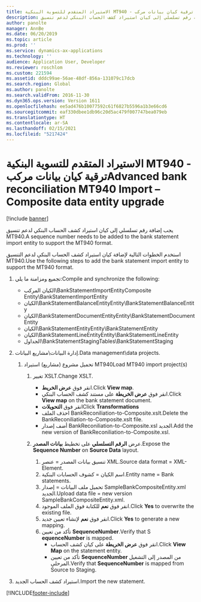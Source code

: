 ```yaml
---
title: الاستيراد المتقدم للتسوية البنكية MT940 - ترقية كيان بيانات مركب
description: يجب إضافة رقم تسلسلي إلى كيان استيراد كشف الحساب البنكي لدعم تنسيق MT940.
author: panolte
manager: AnnBe
ms.date: 06/20/2019
ms.topic: article
ms.prod: ''
ms.service: dynamics-ax-applications
ms.technology: ''
audience: Application User, Developer
ms.reviewer: roschlom
ms.custom: 221594
ms.assetid: dddc99ae-56ae-48df-856a-131079c17dcb
ms.search.region: Global
ms.author: panolte
ms.search.validFrom: 2016-11-30
ms.dyn365.ops.version: Version 1611
ms.openlocfilehash: ee5ad476b10077592c61f6827b5596a1b3e66cd6
ms.sourcegitcommit: eaf330dbee1db96c20d5ac479f007747bea079eb
ms.translationtype: HT
ms.contentlocale: ar-SA
ms.lasthandoff: 02/15/2021
ms.locfileid: "5217424"
---
```

# <a name="advanced-bank-reconciliation-mt940-import--composite-data-entity-upgrade"></a><span data-ttu-id="e825e-103">الاستيراد المتقدم للتسوية البنكية MT940 - ترقية كيان بيانات مركب</span><span class="sxs-lookup"><span data-stu-id="e825e-103">Advanced bank reconciliation MT940 Import – Composite data entity upgrade</span></span>

[!include [banner](../includes/banner.md)]

<span data-ttu-id="e825e-104">يجب إضافة رقم تسلسلي إلى كيان استيراد كشف الحساب البنكي لدعم تنسيق MT940.</span><span class="sxs-lookup"><span data-stu-id="e825e-104">A sequence number needs to be added to the bank statement import entity to support the MT940 format.</span></span> 

<span data-ttu-id="e825e-105">استخدم الخطوات التالية لإضافة كيان استيراد كشف الحساب البنكي لدعم التنسيق MT940.</span><span class="sxs-lookup"><span data-stu-id="e825e-105">Use the following steps to add the bank statement import entity to support the MT940 format.</span></span>

1.  <span data-ttu-id="e825e-106">تجميع ومزامنة ما يلي:</span><span class="sxs-lookup"><span data-stu-id="e825e-106">Compile and synchronize the following:</span></span>
    -   <span data-ttu-id="e825e-107">الكيان المركب\\BankStatementImportEntity</span><span class="sxs-lookup"><span data-stu-id="e825e-107">Composite Entity\\BankStatementImportEntity</span></span>
    -   <span data-ttu-id="e825e-108">الكيان\\BankStatementBalanceEntity</span><span class="sxs-lookup"><span data-stu-id="e825e-108">Entity\\BankStatementBalanceEntity</span></span>
    -   <span data-ttu-id="e825e-109">الكيان\\BankStatementDocumentEntity</span><span class="sxs-lookup"><span data-stu-id="e825e-109">Entity\\BankStatementDocumentEntity</span></span>
    -   <span data-ttu-id="e825e-110">الكيان\\BankStatementEntity</span><span class="sxs-lookup"><span data-stu-id="e825e-110">Entity\\BankStatementEntity</span></span>
    -   <span data-ttu-id="e825e-111">الكيان\\BankStatementLineEntity</span><span class="sxs-lookup"><span data-stu-id="e825e-111">Entity\\BankStatementLineEntity</span></span>
    -   <span data-ttu-id="e825e-112">الجداول\\BankStatementStaging</span><span class="sxs-lookup"><span data-stu-id="e825e-112">Tables\\BankStatementStaging</span></span>

2.  <span data-ttu-id="e825e-113">إدارة البيانات\\مشاريع البيانات.</span><span class="sxs-lookup"><span data-stu-id="e825e-113">Data management\\data projects.</span></span>
    1.  <span data-ttu-id="e825e-114">تحميل مشروع (مشاريع) استيراد MT940</span><span class="sxs-lookup"><span data-stu-id="e825e-114">Load MT940 import project(s)</span></span>
        1.  <span data-ttu-id="e825e-115">تغيير XSLT.</span><span class="sxs-lookup"><span data-stu-id="e825e-115">Change XSLT.</span></span>
            -   <span data-ttu-id="e825e-116">انقر فوق **عرض الخريط**.</span><span class="sxs-lookup"><span data-stu-id="e825e-116">Click **View map**.</span></span>
            -   <span data-ttu-id="e825e-117">انقر فوق **عرض الخريطة** على مستند كشف الحساب البنكي.</span><span class="sxs-lookup"><span data-stu-id="e825e-117">Click **View map** on the bank statement document.</span></span>
            -   <span data-ttu-id="e825e-118">انقر فوق **التحويلات**</span><span class="sxs-lookup"><span data-stu-id="e825e-118">Click **Transformations**</span></span>
            -   <span data-ttu-id="e825e-119">احذف الملف BankReconiliation-to-Composite.xslt.</span><span class="sxs-lookup"><span data-stu-id="e825e-119">Delete the BankReconiliation-to-Composite.xslt file.</span></span>
            -   <span data-ttu-id="e825e-120">أضف إصدار BankReconiliation-to-Composite.xsl الجديد.</span><span class="sxs-lookup"><span data-stu-id="e825e-120">Add the new version of BankReconiliation-to-Composite.xsl.</span></span>

        2.  <span data-ttu-id="e825e-121">عرض **الرقم التسلسلي‬** على تخطيط **بيانات المصدر‬**.</span><span class="sxs-lookup"><span data-stu-id="e825e-121">Expose the **Sequence Number** on **Source Data** layout.</span></span>
            1.  <span data-ttu-id="e825e-122">تنسيق بيانات المصدر = عنصر XML.</span><span class="sxs-lookup"><span data-stu-id="e825e-122">Source data format = XML-Element.</span></span>
            2.  <span data-ttu-id="e825e-123">اسم الكيان = كشوف الحسابات البنكية.</span><span class="sxs-lookup"><span data-stu-id="e825e-123">Entity name = Bank statements.</span></span>
            3.  <span data-ttu-id="e825e-124">تحميل ملف البيانات = إصدار SampleBankCompositeEntity.xml الجديد.</span><span class="sxs-lookup"><span data-stu-id="e825e-124">Upload data file = new version SampleBankCompositeEntity.xml.</span></span>
            4.  <span data-ttu-id="e825e-125">انقر فوق **نعم** للكتابة فوق الملف الموجود.</span><span class="sxs-lookup"><span data-stu-id="e825e-125">Click **Yes** to overwrite the existing file.</span></span>
            5.  <span data-ttu-id="e825e-126">انقر فوق **نعم** لإنشاء تعيين جديد.</span><span class="sxs-lookup"><span data-stu-id="e825e-126">Click **Yes** to generate a new mapping.</span></span>
            6.  <span data-ttu-id="e825e-127">تأكد من تعيين **SequenceNumber**.</span><span class="sxs-lookup"><span data-stu-id="e825e-127">Verify that S **equenceNumber** is mapped.</span></span>
                -   <span data-ttu-id="e825e-128">انقر فوق **عرض الخريطة** على كيان كشف الحساب.</span><span class="sxs-lookup"><span data-stu-id="e825e-128">Click **View Map** on the statement entity.</span></span>
                -   <span data-ttu-id="e825e-129">تأكد من تعيين **SequenceNumber** من المصدر إلى التشغيل المرحلي‬.</span><span class="sxs-lookup"><span data-stu-id="e825e-129">Verify that **SequenceNumber** is mapped from Source to Staging.</span></span>

3.  <span data-ttu-id="e825e-130">استيراد كشف الحساب الجديد.</span><span class="sxs-lookup"><span data-stu-id="e825e-130">Import the new statement.</span></span>






[!INCLUDE[footer-include](../../includes/footer-banner.md)]